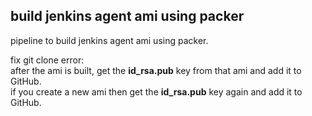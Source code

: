 ## build jenkins agent ami using packer

pipeline to build jenkins agent ami using packer.

fix git clone error:   
after the ami is built, get the **id_rsa.pub** key from that ami and add it to GitHub.   
if you create a new ami then get the **id_rsa.pub** key again and add it to GitHub.
